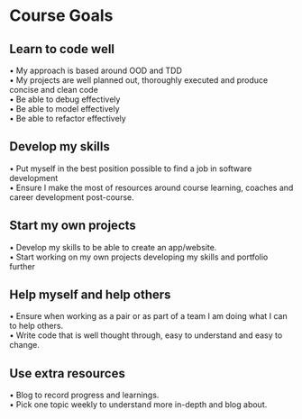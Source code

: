 # Course Goals

## Learn to code well
• My approach is based around OOD and TDD\
• My projects are well planned out, thoroughly executed and produce concise and
  clean code\
• Be able to debug effectively\
• Be able to model effectively\
• Be able to refactor effectively

## Develop my skills
• Put myself in the best position possible to find a job in software development\
• Ensure I make the most of resources around course learning, coaches and
  career development post-course.

## Start my own projects
• Develop my skills to be able to create an app/website.\
• Start working on my own projects developing my skills and portfolio further

## Help myself and help others
• Ensure when working as a pair or as part of a team I am doing what I can to
  help others.\
• Write code that is well thought through, easy to understand and easy to
  change.

## Use extra resources
• Blog to record progress and learnings.\
• Pick one topic weekly to understand more in-depth and blog about.
